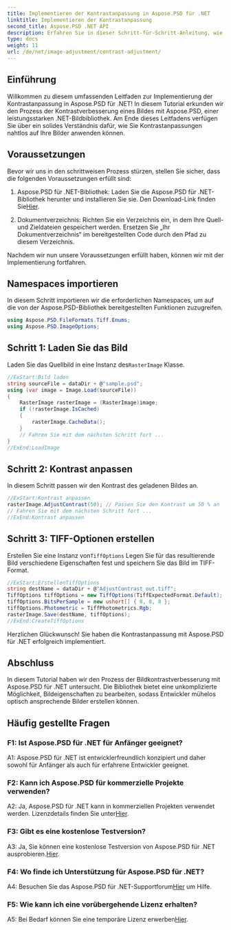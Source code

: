 ```yaml
---
title: Implementieren der Kontrastanpassung in Aspose.PSD für .NET
linktitle: Implementieren der Kontrastanpassung
second_title: Aspose.PSD .NET API
description: Erfahren Sie in dieser Schritt-für-Schritt-Anleitung, wie Sie die Kontrastanpassung in Aspose.PSD für .NET implementieren.
type: docs
weight: 11
url: /de/net/image-adjustment/contrast-adjustment/
---
```

## Einführung

Willkommen zu diesem umfassenden Leitfaden zur Implementierung der Kontrastanpassung in Aspose.PSD für .NET! In diesem Tutorial erkunden wir den Prozess der Kontrastverbesserung eines Bildes mit Aspose.PSD, einer leistungsstarken .NET-Bildbibliothek. Am Ende dieses Leitfadens verfügen Sie über ein solides Verständnis dafür, wie Sie Kontrastanpassungen nahtlos auf Ihre Bilder anwenden können.

## Voraussetzungen

Bevor wir uns in den schrittweisen Prozess stürzen, stellen Sie sicher, dass die folgenden Voraussetzungen erfüllt sind:

1.  Aspose.PSD für .NET-Bibliothek: Laden Sie die Aspose.PSD für .NET-Bibliothek herunter und installieren Sie sie. Den Download-Link finden Sie[Hier](https://releases.aspose.com/psd/net/).

2. Dokumentverzeichnis: Richten Sie ein Verzeichnis ein, in dem Ihre Quell- und Zieldateien gespeichert werden. Ersetzen Sie „Ihr Dokumentverzeichnis“ im bereitgestellten Code durch den Pfad zu diesem Verzeichnis.

Nachdem wir nun unsere Voraussetzungen erfüllt haben, können wir mit der Implementierung fortfahren.

## Namespaces importieren

In diesem Schritt importieren wir die erforderlichen Namespaces, um auf die von der Aspose.PSD-Bibliothek bereitgestellten Funktionen zuzugreifen.

```csharp
using Aspose.PSD.FileFormats.Tiff.Enums;
using Aspose.PSD.ImageOptions;
```

## Schritt 1: Laden Sie das Bild

Laden Sie das Quellbild in eine Instanz des`RasterImage` Klasse.

```csharp
//ExStart:Bild laden
string sourceFile = dataDir + @"sample.psd";
using (var image = Image.Load(sourceFile))
{
    RasterImage rasterImage = (RasterImage)image;
    if (!rasterImage.IsCached)
    {
        rasterImage.CacheData();
    }
    // Fahren Sie mit dem nächsten Schritt fort ...
}
//ExEnd:LoadImage
```

## Schritt 2: Kontrast anpassen

In diesem Schritt passen wir den Kontrast des geladenen Bildes an.

```csharp
//ExStart:Kontrast anpassen
rasterImage.AdjustContrast(50); // Passen Sie den Kontrast um 50 % an
// Fahren Sie mit dem nächsten Schritt fort ...
//ExEnd:Kontrast anpassen
```

## Schritt 3: TIFF-Optionen erstellen

 Erstellen Sie eine Instanz von`TiffOptions` Legen Sie für das resultierende Bild verschiedene Eigenschaften fest und speichern Sie das Bild im TIFF-Format.

```csharp
//ExStart:ErstellenTiffOptions
string destName = dataDir + @"AdjustContrast_out.tiff";
TiffOptions tiffOptions = new TiffOptions(TiffExpectedFormat.Default);
tiffOptions.BitsPerSample = new ushort[] { 8, 8, 8 };
tiffOptions.Photometric = TiffPhotometrics.Rgb;
rasterImage.Save(destName, tiffOptions);
//ExEnd:CreateTiffOptions
```

Herzlichen Glückwunsch! Sie haben die Kontrastanpassung mit Aspose.PSD für .NET erfolgreich implementiert.

## Abschluss

In diesem Tutorial haben wir den Prozess der Bildkontrastverbesserung mit Aspose.PSD für .NET untersucht. Die Bibliothek bietet eine unkomplizierte Möglichkeit, Bildeigenschaften zu bearbeiten, sodass Entwickler mühelos optisch ansprechende Bilder erstellen können.

## Häufig gestellte Fragen

### F1: Ist Aspose.PSD für .NET für Anfänger geeignet?

A1: Aspose.PSD für .NET ist entwicklerfreundlich konzipiert und daher sowohl für Anfänger als auch für erfahrene Entwickler geeignet.

### F2: Kann ich Aspose.PSD für kommerzielle Projekte verwenden?

 A2: Ja, Aspose.PSD für .NET kann in kommerziellen Projekten verwendet werden. Lizenzdetails finden Sie unter[Hier](https://purchase.aspose.com/buy).

### F3: Gibt es eine kostenlose Testversion?

 A3: Ja, Sie können eine kostenlose Testversion von Aspose.PSD für .NET ausprobieren.[Hier](https://releases.aspose.com/).

### F4: Wo finde ich Unterstützung für Aspose.PSD für .NET?

 A4: Besuchen Sie das Aspose.PSD für .NET-Supportforum[Hier](https://forum.aspose.com/c/psd/34) um Hilfe.

### F5: Wie kann ich eine vorübergehende Lizenz erhalten?

 A5: Bei Bedarf können Sie eine temporäre Lizenz erwerben[Hier](https://purchase.aspose.com/temporary-license/).